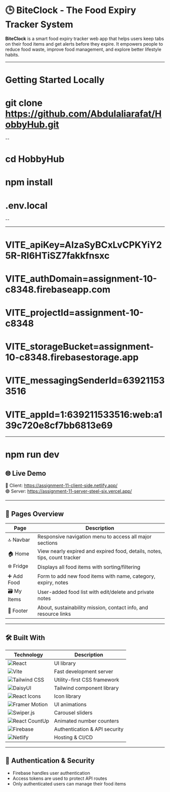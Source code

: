# 🕒 BiteClock - The Food Expiry Tracker System

**BiteClock** is a smart food expiry tracker web app that helps users keep tabs on their food items and get alerts before they expire. It empowers people to reduce food waste, improve food management, and explore better lifestyle habits.

---
# Getting Started Locally

# git clone https://github.com/Abdulaliarafat/HobbyHub.git
 
 --
# cd HobbyHub
# npm install
# .env.local
 
 --

------
# VITE_apiKey=AIzaSyBCxLvCPKYiY25R-RI6HTiSZ7fakkfnsxc
# VITE_authDomain=assignment-10-c8348.firebaseapp.com
# VITE_projectId=assignment-10-c8348
# VITE_storageBucket=assignment-10-c8348.firebasestorage.app
# VITE_messagingSenderId=639211533516
# VITE_appId=1:639211533516:web:a139c720e8cf7bb6813e69

------
# npm run dev

## 🌐 Live Demo

🔴 Client: https://assignment-11-client-side.netlify.app/  
🟣 Server: https://assignment-11-server-steel-six.vercel.app/

---

## 🧭 Pages Overview

| Page      | Description                                                      |
|-----------|------------------------------------------------------------------|
| 🔝 Navbar | Responsive navigation menu to access all major sections          |
| 🏠 Home   | View nearly expired and expired food, details, notes, tips, count tracker |
| ❄️ Fridge | Displays all food items with sorting/filtering                   |
| ➕ Add Food | Form to add new food items with name, category, expiry, notes    |
| 🗃️ My Items | User-added food list with edit/delete and private notes          |
| 🔻 Footer | About, sustainability mission, contact info, and resource links  |

---

## 🛠️ Built With

| Technology          | Description                    |
|---------------------|--------------------------------|
| ![React](https://img.shields.io/badge/React-20232A?style=for-the-badge&logo=react&logoColor=61DAFB) | UI library                    |
| ![Vite](https://img.shields.io/badge/Vite-646CFF?style=for-the-badge&logo=vite&logoColor=white)       | Fast development server      |
| ![Tailwind CSS](https://img.shields.io/badge/Tailwind_CSS-0EA5E9?style=for-the-badge&logo=tailwind-css&logoColor=white) | Utility-first CSS framework   |
| ![DaisyUI](https://img.shields.io/badge/DaisyUI-%23F4D03F?style=for-the-badge&logo=tailwind-css&logoColor=white) | Tailwind component library    |
| ![React Icons](https://img.shields.io/badge/React_Icons-61DAFB?style=for-the-badge&logo=react&logoColor=white) | Icon library                 |
| ![Framer Motion](https://img.shields.io/badge/Framer_Motion-EF476F?style=for-the-badge&logo=framer&logoColor=white) | UI animations                |
| ![Swiper.js](https://img.shields.io/badge/Swiper.js-007aff?style=for-the-badge&logo=swiper&logoColor=white) | Carousel sliders             |
| ![React CountUp](https://img.shields.io/badge/React_CountUp-282c34?style=for-the-badge&logo=react&logoColor=61DAFB) | Animated number counters     |
| ![Firebase](https://img.shields.io/badge/Firebase-FFCA28?style=for-the-badge&logo=firebase&logoColor=black) | Authentication & API security|
| ![Netlify](https://img.shields.io/badge/Netlify-00C7B7?style=for-the-badge&logo=netlify&logoColor=white) | Hosting & CI/CD              |

---
## 🔐 Authentication & Security

- Firebase handles user authentication
- Access tokens are used to protect API routes
- Only authenticated users can manage their food items


